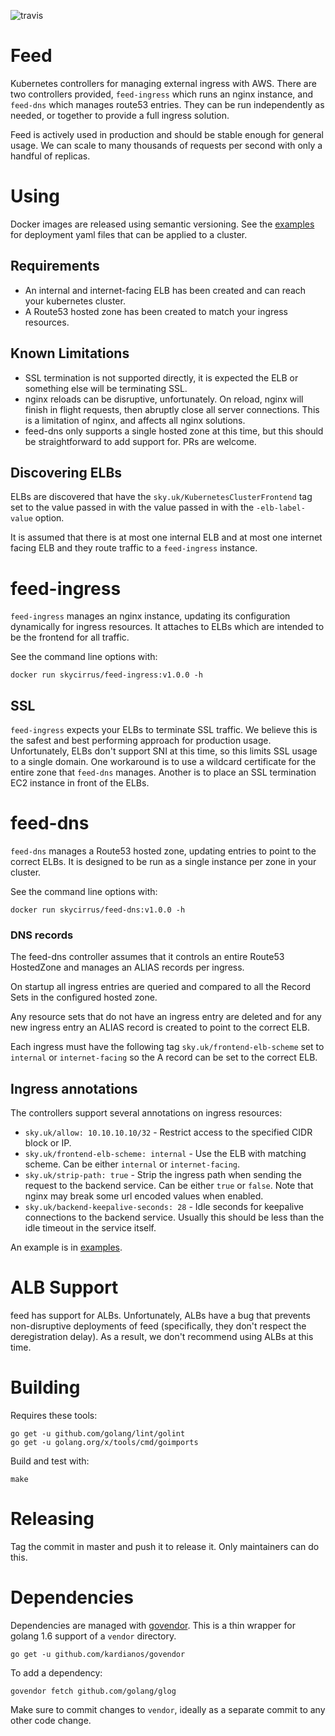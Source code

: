 ![travis](https://travis-ci.org/sky-uk/feed.svg?branch=master)

# Feed

Kubernetes controllers for managing external ingress with AWS. There are two controllers provided, `feed-ingress`
which runs an nginx instance, and `feed-dns` which manages route53 entries. They can be run independently as needed,
or together to provide a full ingress solution.

Feed is actively used in production and should be stable enough for general usage. We can scale to many thousands of
requests per second with only a handful of replicas.

# Using

Docker images are released using semantic versioning. See the [examples](examples/) for deployment yaml files that
can be applied to a cluster.

## Requirements

* An internal and internet-facing ELB has been created and can reach your kubernetes cluster.
* A Route53 hosted zone has been created to match your ingress resources.

## Known Limitations

* SSL termination is not supported directly, it is expected the ELB or something else will be terminating SSL.
* nginx reloads can be disruptive, unfortunately. On reload, nginx will finish in flight requests, then abruptly
  close all server connections. This is a limitation of nginx, and affects all nginx solutions.
* feed-dns only supports a single hosted zone at this time, but this should be straightforward to add support for.
  PRs are welcome.

## Discovering ELBs

ELBs are discovered that have the `sky.uk/KubernetesClusterFrontend` tag set to the value passed in
with the value passed in with the `-elb-label-value` option.

It is assumed that there is at most one internal ELB and at most one internet facing ELB and they route traffic
to a `feed-ingress` instance.

# feed-ingress

`feed-ingress` manages an nginx instance, updating its configuration dynamically for ingress resources. It attaches to
ELBs which are intended to be the frontend for all traffic.

See the command line options with:

    docker run skycirrus/feed-ingress:v1.0.0 -h

## SSL

`feed-ingress` expects your ELBs to terminate SSL traffic. We believe this is the safest and best performing
approach for production usage. Unfortunately, ELBs don't support SNI at this time, so this limits SSL usage to
a single domain. One workaround is to use a wildcard certificate for the entire zone that `feed-dns` manages.
Another is to place an SSL termination EC2 instance in front of the ELBs.

# feed-dns

`feed-dns` manages a Route53 hosted zone, updating entries to point to the correct ELBs. It is designed to be run as a
single instance per zone in your cluster.

See the command line options with:

    docker run skycirrus/feed-dns:v1.0.0 -h
   
### DNS records

The feed-dns controller assumes that it controls an entire Route53 HostedZone and manages an ALIAS records per
ingress.

On startup all ingress entries are queried and compared to all the Record Sets in the
configured hosted zone.

Any resource sets that do not have an ingress entry are deleted and for any new ingress entry an ALIAS record is created
to point to the correct ELB.

Each ingress must have the following tag `sky.uk/frontend-elb-scheme` set to `internal` or `internet-facing` so the A
record can be set to the correct ELB.

## Ingress annotations

The controllers support several annotations on ingress resources:

- `sky.uk/allow: 10.10.10.10/32` - Restrict access to the specified CIDR block or IP.
- `sky.uk/frontend-elb-scheme: internal` - Use the ELB with matching scheme. Can be either `internal` or `internet-facing`.
- `sky.uk/strip-path: true` - Strip the ingress path when sending the request to the backend service. Can be either `true`
   or `false`. Note that nginx may break some url encoded values when enabled.
- `sky.uk/backend-keepalive-seconds: 28` - Idle seconds for keepalive connections to the backend service. Usually
   this should be less than the idle timeout in the service itself.

An example is in [examples](examples/pod.yml).

# ALB Support

feed has support for ALBs. Unfortunately, ALBs have a bug that prevents non-disruptive deployments of feed (specifically,
they don't respect the deregistration delay). As a result, we don't recommend using ALBs at this time.

# Building

Requires these tools:

    go get -u github.com/golang/lint/golint
    go get -u golang.org/x/tools/cmd/goimports
    
Build and test with:

    make
    
# Releasing

Tag the commit in master and push it to release it. Only maintainers can do this.

# Dependencies

Dependencies are managed with [govendor](https://github.com/kardianos/govendor). 
This is a thin wrapper for golang 1.6 support of a `vendor` directory.

    go get -u github.com/kardianos/govendor

To add a dependency:

    govendor fetch github.com/golang/glog

Make sure to commit changes to `vendor`, ideally as a separate commit to any other code change.

